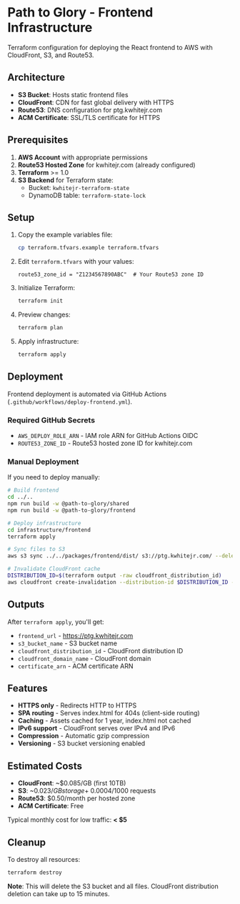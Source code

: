 # Path to Glory - Frontend Infrastructure

Terraform configuration for deploying the React frontend to AWS with CloudFront, S3, and Route53.

## Architecture

- **S3 Bucket**: Hosts static frontend files
- **CloudFront**: CDN for fast global delivery with HTTPS
- **Route53**: DNS configuration for ptg.kwhitejr.com
- **ACM Certificate**: SSL/TLS certificate for HTTPS

## Prerequisites

1. **AWS Account** with appropriate permissions
2. **Route53 Hosted Zone** for kwhitejr.com (already configured)
3. **Terraform** >= 1.0
4. **S3 Backend** for Terraform state:
   - Bucket: `kwhitejr-terraform-state`
   - DynamoDB table: `terraform-state-lock`

## Setup

1. Copy the example variables file:
   ```bash
   cp terraform.tfvars.example terraform.tfvars
   ```

2. Edit `terraform.tfvars` with your values:
   ```hcl
   route53_zone_id = "Z1234567890ABC"  # Your Route53 zone ID
   ```

3. Initialize Terraform:
   ```bash
   terraform init
   ```

4. Preview changes:
   ```bash
   terraform plan
   ```

5. Apply infrastructure:
   ```bash
   terraform apply
   ```

## Deployment

Frontend deployment is automated via GitHub Actions (`.github/workflows/deploy-frontend.yml`).

### Required GitHub Secrets

- `AWS_DEPLOY_ROLE_ARN` - IAM role ARN for GitHub Actions OIDC
- `ROUTE53_ZONE_ID` - Route53 hosted zone ID for kwhitejr.com

### Manual Deployment

If you need to deploy manually:

```bash
# Build frontend
cd ../..
npm run build -w @path-to-glory/shared
npm run build -w @path-to-glory/frontend

# Deploy infrastructure
cd infrastructure/frontend
terraform apply

# Sync files to S3
aws s3 sync ../../packages/frontend/dist/ s3://ptg.kwhitejr.com/ --delete

# Invalidate CloudFront cache
DISTRIBUTION_ID=$(terraform output -raw cloudfront_distribution_id)
aws cloudfront create-invalidation --distribution-id $DISTRIBUTION_ID --paths "/*"
```

## Outputs

After `terraform apply`, you'll get:

- `frontend_url` - https://ptg.kwhitejr.com
- `s3_bucket_name` - S3 bucket name
- `cloudfront_distribution_id` - CloudFront distribution ID
- `cloudfront_domain_name` - CloudFront domain
- `certificate_arn` - ACM certificate ARN

## Features

- **HTTPS only** - Redirects HTTP to HTTPS
- **SPA routing** - Serves index.html for 404s (client-side routing)
- **Caching** - Assets cached for 1 year, index.html not cached
- **IPv6 support** - CloudFront serves over IPv4 and IPv6
- **Compression** - Automatic gzip compression
- **Versioning** - S3 bucket versioning enabled

## Estimated Costs

- **CloudFront**: ~$0.085/GB (first 10TB)
- **S3**: ~$0.023/GB storage + ~$0.0004/1000 requests
- **Route53**: $0.50/month per hosted zone
- **ACM Certificate**: Free

Typical monthly cost for low traffic: **< $5**

## Cleanup

To destroy all resources:

```bash
terraform destroy
```

**Note**: This will delete the S3 bucket and all files. CloudFront distribution deletion can take up to 15 minutes.
